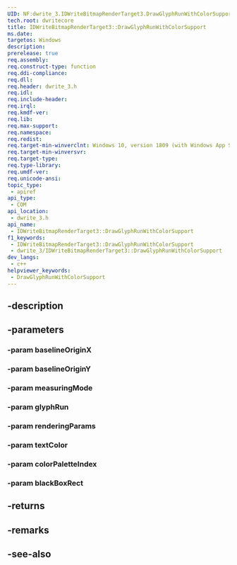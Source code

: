 ```yaml
---
UID: NF:dwrite_3.IDWriteBitmapRenderTarget3.DrawGlyphRunWithColorSupport
tech.root: dwritecore
title: IDWriteBitmapRenderTarget3::DrawGlyphRunWithColorSupport
ms.date: 
targetos: Windows
description: 
prerelease: true
req.assembly: 
req.construct-type: function
req.ddi-compliance: 
req.dll: 
req.header: dwrite_3.h
req.idl: 
req.include-header: 
req.irql: 
req.kmdf-ver: 
req.lib: 
req.max-support: 
req.namespace: 
req.redist: 
req.target-min-winverclnt: Windows 10, version 1809 (with Windows App SDK 1.2 Preview 1 or later)
req.target-min-winversvr: 
req.target-type: 
req.type-library: 
req.umdf-ver: 
req.unicode-ansi: 
topic_type:
 - apiref
api_type:
 - COM
api_location:
 - dwrite_3.h
api_name:
 - IDWriteBitmapRenderTarget3::DrawGlyphRunWithColorSupport
f1_keywords:
 - IDWriteBitmapRenderTarget3::DrawGlyphRunWithColorSupport
 - dwrite_3/IDWriteBitmapRenderTarget3::DrawGlyphRunWithColorSupport
dev_langs:
 - c++
helpviewer_keywords:
 - DrawGlyphRunWithColorSupport
---
```


## -description

## -parameters

### -param baselineOriginX

### -param baselineOriginY

### -param measuringMode

### -param glyphRun

### -param renderingParams

### -param textColor

### -param colorPaletteIndex

### -param blackBoxRect

## -returns

## -remarks

## -see-also

